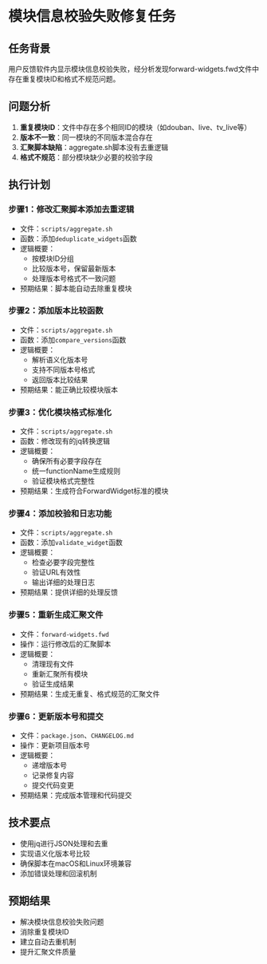 # 模块信息校验失败修复任务

## 任务背景
用户反馈软件内显示模块信息校验失败，经分析发现forward-widgets.fwd文件中存在重复模块ID和格式不规范问题。

## 问题分析
1. **重复模块ID**：文件中存在多个相同ID的模块（如douban、live、tv_live等）
2. **版本不一致**：同一模块的不同版本混合存在
3. **汇聚脚本缺陷**：aggregate.sh脚本没有去重逻辑
4. **格式不规范**：部分模块缺少必要的校验字段

## 执行计划

### 步骤1：修改汇聚脚本添加去重逻辑
- 文件：`scripts/aggregate.sh`
- 函数：添加`deduplicate_widgets`函数
- 逻辑概要：
  - 按模块ID分组
  - 比较版本号，保留最新版本
  - 处理版本号格式不一致问题
- 预期结果：脚本能自动去除重复模块

### 步骤2：添加版本比较函数
- 文件：`scripts/aggregate.sh`
- 函数：添加`compare_versions`函数
- 逻辑概要：
  - 解析语义化版本号
  - 支持不同版本号格式
  - 返回版本比较结果
- 预期结果：能正确比较模块版本

### 步骤3：优化模块格式标准化
- 文件：`scripts/aggregate.sh`
- 函数：修改现有的jq转换逻辑
- 逻辑概要：
  - 确保所有必要字段存在
  - 统一functionName生成规则
  - 验证模块格式完整性
- 预期结果：生成符合ForwardWidget标准的模块

### 步骤4：添加校验和日志功能
- 文件：`scripts/aggregate.sh`
- 函数：添加`validate_widget`函数
- 逻辑概要：
  - 检查必要字段完整性
  - 验证URL有效性
  - 输出详细的处理日志
- 预期结果：提供详细的处理反馈

### 步骤5：重新生成汇聚文件
- 文件：`forward-widgets.fwd`
- 操作：运行修改后的汇聚脚本
- 逻辑概要：
  - 清理现有文件
  - 重新汇聚所有模块
  - 验证生成结果
- 预期结果：生成无重复、格式规范的汇聚文件

### 步骤6：更新版本号和提交
- 文件：`package.json`、`CHANGELOG.md`
- 操作：更新项目版本号
- 逻辑概要：
  - 递增版本号
  - 记录修复内容
  - 提交代码变更
- 预期结果：完成版本管理和代码提交

## 技术要点
- 使用jq进行JSON处理和去重
- 实现语义化版本号比较
- 确保脚本在macOS和Linux环境兼容
- 添加错误处理和回滚机制

## 预期结果
- 解决模块信息校验失败问题
- 消除重复模块ID
- 建立自动去重机制
- 提升汇聚文件质量